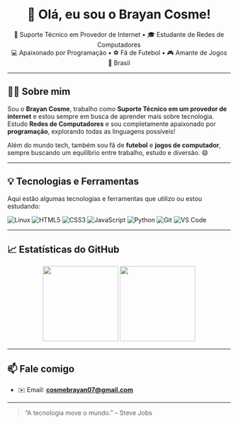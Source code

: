 <h1 align="center">👋 Olá, eu sou o Brayan Cosme!</h1>

<p align="center">
  🚀 Suporte Técnico em Provedor de Internet • 🎓 Estudante de Redes de Computadores <br>
  💻 Apaixonado por Programação • ⚽ Fã de Futebol • 🎮 Amante de Jogos <br>
  📍 Brasil
</p>

---

## 👨‍💻 Sobre mim

Sou o **Brayan Cosme**, trabalho como **Suporte Técnico em um provedor de internet** e estou sempre em busca de aprender mais sobre tecnologia. Estudo **Redes de Computadores** e sou completamente apaixonado por **programação**, explorando todas as linguagens possíveis!

Além do mundo tech, também sou fã de **futebol** e **jogos de computador**, sempre buscando um equilíbrio entre trabalho, estudo e diversão. 😄

---

## 💡 Tecnologias e Ferramentas

Aqui estão algumas tecnologias e ferramentas que utilizo ou estou estudando:

![Linux](https://img.shields.io/badge/-Linux-000?style=flat&logo=linux)
![HTML5](https://img.shields.io/badge/-HTML5-E34F26?style=flat&logo=html5&logoColor=white)
![CSS3](https://img.shields.io/badge/-CSS3-1572B6?style=flat&logo=css3)
![JavaScript](https://img.shields.io/badge/-JavaScript-F7DF1E?style=flat&logo=javascript&logoColor=black)
![Python](https://img.shields.io/badge/-Python-3776AB?style=flat&logo=python&logoColor=white)
![Git](https://img.shields.io/badge/-Git-F05032?style=flat&logo=git&logoColor=white)
![VS Code](https://img.shields.io/badge/-VSCode-007ACC?style=flat&logo=visual-studio-code)

---

## 📈 Estatísticas do GitHub

<p align="center">
  <img height="170em" src="https://github-readme-stats.vercel.app/api?username=brayancosme&show_icons=true&theme=radical"/>
  <img height="170em" src="https://github-readme-stats.vercel.app/api/top-langs/?username=brayancosme&layout=compact&langs_count=7&theme=radical"/>
</p>

---

## 📫 Fale comigo

- ✉️ Email: **cosmebrayan07@gmail.com**

---

> “A tecnologia move o mundo.” – Steve Jobs

